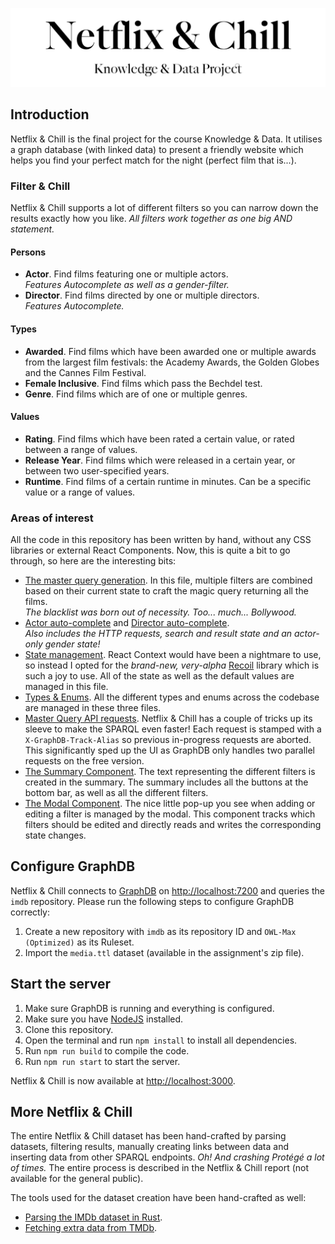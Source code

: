 <p align="center"><img width=675 src="banner.svg" /></p>

## Introduction

Netflix & Chill is the final project for the course Knowledge & Data. It utilises a graph database (with linked data) to present a friendly website which helps you find your perfect match for the night (perfect film that is...).

### Filter & Chill

Netflix & Chill supports a lot of different filters so you can narrow down the results exactly how you like. *All filters work together as one big AND statement.*

#### Persons

- **Actor**. Find films featuring one or multiple actors.\
  *Features Autocomplete as well as a gender-filter.*
- **Director**. Find films directed by one or multiple directors.\
  *Features Autocomplete.*

#### Types

- **Awarded**. Find films which have been awarded one or multiple awards from the largest film festivals: the Academy Awards, the Golden Globes and the Cannes Film Festival.
- **Female Inclusive**. Find films which pass the Bechdel test.
- **Genre**. Find films which are of one or multiple genres.

#### Values

- **Rating**. Find films which have been rated a certain value, or rated between a range of values.
- **Release Year**. Find films which were released in a certain year, or between two user-specified years.
- **Runtime**. Find films of a certain runtime in minutes. Can be a specific value or a range of values.

### Areas of interest

All the code in this repository has been written by hand, without any CSS libraries or external React Components. Now, this is quite a bit to go through, so here are the interesting bits:

- [The master query generation](https://github.com/m-rots/kandd/blob/main/lib/queries/main.ts). In this file, multiple filters are combined based on their current state to craft the magic query returning all the films.\
  *The blacklist was born out of necessity. Too... much... Bollywood.*
- [Actor auto-complete](https://github.com/m-rots/kandd/blob/main/lib/queries/actors.ts) and [Director auto-complete](https://github.com/m-rots/kandd/blob/main/lib/queries/directors.ts).\
  *Also includes the HTTP requests, search and result state and an actor-only gender state!*
- [State management](https://github.com/m-rots/kandd/blob/main/lib/state.ts). React Context would have been a nightmare to use, so instead I opted for the *brand-new, very-alpha* [Recoil](https://recoiljs.org) library which is such a joy to use. All of the state as well as the default values are managed in this file.
- [Types & Enums](https://github.com/m-rots/kandd/tree/main/interfaces). All the different types and enums across the codebase are managed in these three files.
- [Master Query API requests](https://github.com/m-rots/kandd/blob/main/pages/index.tsx). Netflix & Chill has a couple of tricks up its sleeve to make the SPARQL even faster! Each request is stamped with a `X-GraphDB-Track-Alias` so previous in-progress requests are aborted. This significantly sped up the UI as GraphDB only handles two parallel requests on the free version.
- [The Summary Component](https://github.com/m-rots/kandd/blob/main/components/summary.tsx). The text representing the different filters is created in the summary. The summary includes all the buttons at the bottom bar, as well as all the different filters.
- [The Modal Component](https://github.com/m-rots/kandd/blob/main/components/modals/index.tsx). The nice little pop-up you see when adding or editing a filter is managed by the modal. This component tracks which filters should be edited and directly reads and writes the corresponding state changes.

## Configure GraphDB

Netflix & Chill connects to [GraphDB](https://graphdb.ontotext.com) on [http://localhost:7200](http://localhost:7200) and queries the `imdb` repository. Please run the following steps to configure GraphDB correctly:

1. Create a new repository with `imdb` as its repository ID and `OWL-Max (Optimized)` as its Ruleset.
2. Import the `media.ttl` dataset (available in the assignment's zip file).

## Start the server

1. Make sure GraphDB is running and everything is configured.
2. Make sure you have [NodeJS](https://nodejs.org/en/) installed.
3. Clone this repository.
4. Open the terminal and run `npm install` to install all dependencies.
5. Run `npm run build` to compile the code.
6. Run `npm run start` to start the server.

Netflix & Chill is now available at [http://localhost:3000](http://localhost:3000).

## More Netflix & Chill

The entire Netflix & Chill dataset has been hand-crafted by parsing datasets, filtering results, manually creating links between data and inserting data from other SPARQL endpoints. *Oh! And crashing Protégé a lot of times.* The entire process is described in the Netflix & Chill report (not available for the general public).

The tools used for the dataset creation have been hand-crafted as well:

- [Parsing the IMDb dataset in Rust](https://github.com/m-rots/kandd-imdb).
- [Fetching extra data from TMDb](https://github.com/m-rots/kandd-tmdb).